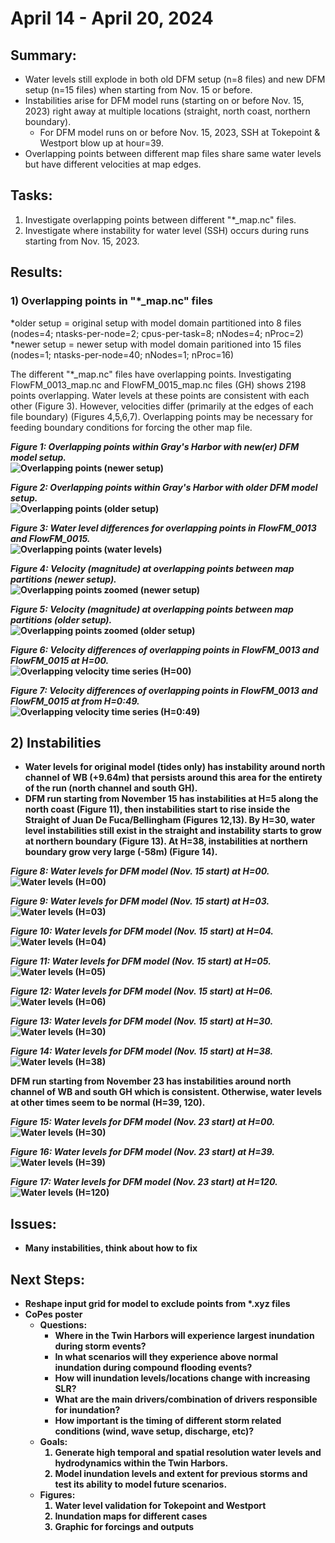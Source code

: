 # April 14 - April 20, 2024
## Summary:
- Water levels still explode in both old DFM setup (n=8 files) and new DFM setup (n=15 files) when starting from Nov. 15 or before.
- Instabilities arise for DFM model runs (starting on or before Nov. 15, 2023) right away at multiple locations (straight, north coast, northern boundary).
  - For DFM model runs on or before Nov. 15, 2023, SSH at Tokepoint & Westport blow up at hour=39.
- Overlapping points between different map files share same water levels but have different velocities at map edges.

## Tasks:
1) Investigate overlapping points between different "*_map.nc" files. <br>
2) Investigate where instability for water level (SSH) occurs during runs starting from Nov. 15, 2023.

## Results:
### 1) Overlapping points in "*_map.nc" files

*older setup = original setup with model domain partitioned into 8 files (nodes=4; ntasks-per-node=2; cpus-per-task=8; nNodes=4; nProc=2) <br>
*newer setup = newer setup with model domain paritioned into 15 files (nodes=1; ntasks-per-node=40; nNodes=1; nProc=16)

The different "*_map.nc" files have overlapping points. Investigating FlowFM_0013_map.nc and FlowFM_0015_map.nc files (GH) shows 2198 points overlapping. Water levels at these points are consistent with each other (Figure 3). However, velocities differ (primarily at the edges of each file boundary) (Figures 4,5,6,7). Overlapping points may be necessary for feeding boundary conditions for forcing the other map file.

<strong><em>Figure 1: Overlapping points within Gray's Harbor with new(er) DFM model setup.</em><br>
![Overlapping points (newer setup)](../Figures/042324meeting/OverlappingPoints_GH.png)

<strong><em>Figure 2: Overlapping points within Gray's Harbor with older DFM model setup.</em><br>
![Overlapping points (older setup)](../Figures/042324meeting/OverlappingPoints_GH_StantecOriginal.png)

<strong><em>Figure 3: Water level differences for overlapping points in FlowFM_0013 and FlowFM_0015.</em><br>
![Overlapping points (water levels)](../Figures/042324meeting/OverlappingPoints_sshdiff.png)

<strong><em>Figure 4: Velocity (magnitude) at overlapping points between map partitions (newer setup).</em><br>
![Overlapping points zoomed (newer setup)](../Figures/042324meeting/OverlappingPoints_GH_zoomed.png)

<strong><em>Figure 5: Velocity (magnitude) at overlapping points between map partitions (older setup).</em><br>
![Overlapping points zoomed (older setup)](../Figures/042324meeting/OverlappingPoints_GH_StantecOriginal_zoomed.png)

<strong><em>Figure 6: Velocity differences of overlapping points in FlowFM_0013 and FlowFM_0015 at H=00.</em><br>
![Overlapping velocity time series (H=00)](../Figures/042324meeting/VelMagDiff_GH.png)

<strong><em>Figure 7: Velocity differences of overlapping points in FlowFM_0013 and FlowFM_0015 at from H=0:49.</em><br>
![Overlapping velocity time series (H=0:49)](../Figures/042324meeting/OverlappingPoints_veldiff.png)


## 2) Instabilities
- Water levels for original model (tides only) has instability around north channel of WB (+9.64m) that persists around this area for the entirety of the run (north channel and south GH).
- DFM run starting from November 15 has instabilities at H=5 along the north coast (Figure 11), then instabilities start to rise inside the Straight of Juan De Fuca/Bellingham (Figures 12,13). By H=30, water level instabilities still exist in the straight and instability starts to grow at northern boundary (Figure 13). At H=38, instabilities at northern boundary grow very large (-58m) (Figure 14).

<strong><em>Figure 8: Water levels for DFM model (Nov. 15 start) at H=00.</em><br>
![Water levels (H=00)](../Figures/042324meeting/Instability_map_nov15_H00.png)

<strong><em>Figure 9: Water levels for DFM model (Nov. 15 start) at H=03.</em><br>
![Water levels (H=03)](../Figures/042324meeting/Instability_map_nov15_H03.png)

<strong><em>Figure 10: Water levels for DFM model (Nov. 15 start) at H=04.</em><br>
![Water levels (H=04)](../Figures/042324meeting/Instability_map_nov15_H04.png)

<strong><em>Figure 11: Water levels for DFM model (Nov. 15 start) at H=05.</em><br>
![Water levels (H=05)](../Figures/042324meeting/Instability_map_nov15_H05.png)

<strong><em>Figure 12: Water levels for DFM model (Nov. 15 start) at H=06.</em><br>
![Water levels (H=06)](../Figures/042324meeting/Instability_map_nov15_H06.png)

<strong><em>Figure 13: Water levels for DFM model (Nov. 15 start) at H=30.</em><br>
![Water levels (H=30)](../Figures/042324meeting/Instability_map_nov15_H30.png)

<strong><em>Figure 14: Water levels for DFM model (Nov. 15 start) at H=38.</em><br>
![Water levels (H=38)](../Figures/042324meeting/Instability_map_nov15_H38.png)


DFM run starting from November 23 has instabilities around north channel of WB and south GH which is consistent. Otherwise, water levels at other times seem to be normal (H=39, 120).

<strong><em>Figure 15: Water levels for DFM model (Nov. 23 start) at H=00.</em><br>
![Water levels (H=30)](../Figures/042324meeting/Instability_map_nov23_H00.png)

<strong><em>Figure 16: Water levels for DFM model (Nov. 23 start) at H=39.</em><br>
![Water levels (H=39)](../Figures/042324meeting/Instability_map_nov23_H39.png)

<strong><em>Figure 17: Water levels for DFM model (Nov. 23 start) at H=120.</em><br>
![Water levels (H=120)](../Figures/042324meeting/Instability_map_nov23_H120.png)


## Issues:
- Many instabilities, think about how to fix

## Next Steps:
- Reshape input grid for model to exclude points from *.xyz files
- CoPes poster
  - Questions:
    - Where in the Twin Harbors will experience largest inundation during storm events?
    - In what scenarios will they experience above normal inundation during compound flooding events?
    - How will inundation levels/locations change with increasing SLR?
    - What are the main drivers/combination of drivers responsible for inundation?
    - How important is the timing of different storm related conditions (wind, wave setup, discharge, etc)?
  - Goals:
    1. Generate high temporal and spatial resolution water levels and hydrodynamics within the Twin Harbors. 
    2. Model inundation levels and extent for previous storms and test its ability to model future scenarios. 
  - Figures:
    1. Water level validation for Tokepoint and Westport
    2. Inundation maps for different cases
    3. Graphic for forcings and outputs

